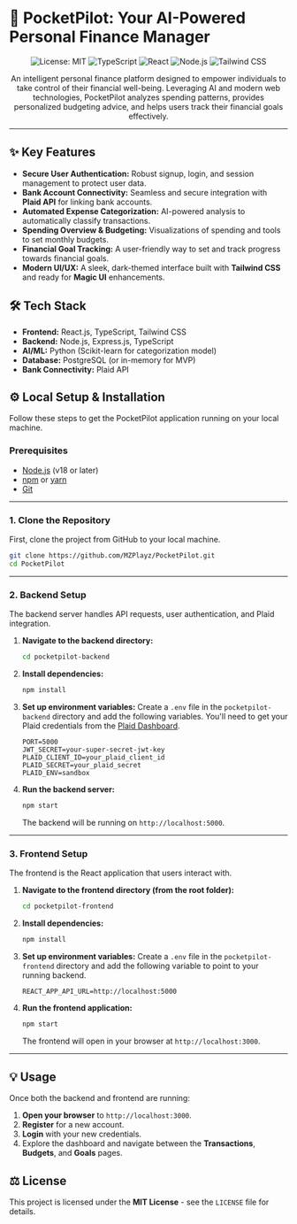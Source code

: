 # 🚀 PocketPilot: Your AI-Powered Personal Finance Manager

<p align="center">
  <img src="https://img.shields.io/badge/License-MIT-blue.svg" alt="License: MIT">
  <img src="https://img.shields.io/badge/TypeScript-3178C6?style=for-the-badge&logo=typescript&logoColor=white" alt="TypeScript">
  <img src="https://img.shields.io/badge/React-20232A?style=for-the-badge&logo=react&logoColor=61DAFB" alt="React">
  <img src="https://img.shields.io/badge/Node.js-339933?style=for-the-badge&logo=nodedotjs&logoColor=white" alt="Node.js">
  <img src="https://img.shields.io/badge/Tailwind_CSS-38B2AC?style=for-the-badge&logo=tailwind-css&logoColor=white" alt="Tailwind CSS">
</p>

<p align="center">
  An intelligent personal finance platform designed to empower individuals to take control of their financial well-being. Leveraging AI and modern web technologies, PocketPilot analyzes spending patterns, provides personalized budgeting advice, and helps users track their financial goals effectively.
</p>

---

## ✨ Key Features

*   **Secure User Authentication:** Robust signup, login, and session management to protect user data.
*   **Bank Account Connectivity:** Seamless and secure integration with **Plaid API** for linking bank accounts.
*   **Automated Expense Categorization:** AI-powered analysis to automatically classify transactions.
*   **Spending Overview & Budgeting:** Visualizations of spending and tools to set monthly budgets.
*   **Financial Goal Tracking:** A user-friendly way to set and track progress towards financial goals.
*   **Modern UI/UX:** A sleek, dark-themed interface built with **Tailwind CSS** and ready for **Magic UI** enhancements.

## 🛠️ Tech Stack

*   **Frontend:** React.js, TypeScript, Tailwind CSS
*   **Backend:** Node.js, Express.js, TypeScript
*   **AI/ML:** Python (Scikit-learn for categorization model)
*   **Database:** PostgreSQL (or in-memory for MVP)
*   **Bank Connectivity:** Plaid API

## ⚙️ Local Setup & Installation

Follow these steps to get the PocketPilot application running on your local machine.

### **Prerequisites**

*   [Node.js](https://nodejs.org/) (v18 or later)
*   [npm](https://www.npmjs.com/) or [yarn](https://yarnpkg.com/)
*   [Git](https://git-scm.com/)

---

### **1. Clone the Repository**

First, clone the project from GitHub to your local machine.

```bash
git clone https://github.com/MZPlayz/PocketPilot.git
cd PocketPilot
```

---

### **2. Backend Setup**

The backend server handles API requests, user authentication, and Plaid integration.

1.  **Navigate to the backend directory:**
    ```bash
    cd pocketpilot-backend
    ```

2.  **Install dependencies:**
    ```bash
    npm install
    ```

3.  **Set up environment variables:**
    Create a `.env` file in the `pocketpilot-backend` directory and add the following variables. You'll need to get your Plaid credentials from the [Plaid Dashboard](https://dashboard.plaid.com/).

    ```env
    PORT=5000
    JWT_SECRET=your-super-secret-jwt-key
    PLAID_CLIENT_ID=your_plaid_client_id
    PLAID_SECRET=your_plaid_secret
    PLAID_ENV=sandbox
    ```

4.  **Run the backend server:**
    ```bash
    npm start
    ```
    The backend will be running on `http://localhost:5000`.

---

### **3. Frontend Setup**

The frontend is the React application that users interact with.

1.  **Navigate to the frontend directory (from the root folder):**
    ```bash
    cd pocketpilot-frontend
    ```

2.  **Install dependencies:**
    ```bash
    npm install
    ```

3.  **Set up environment variables:**
    Create a `.env` file in the `pocketpilot-frontend` directory and add the following variable to point to your running backend.

    ```env
    REACT_APP_API_URL=http://localhost:5000
    ```

4.  **Run the frontend application:**
    ```bash
    npm start
    ```
    The frontend will open in your browser at `http://localhost:3000`.

---

## 💡 Usage

Once both the backend and frontend are running:

1.  **Open your browser** to `http://localhost:3000`.
2.  **Register** for a new account.
3.  **Login** with your new credentials.
4.  Explore the dashboard and navigate between the **Transactions**, **Budgets**, and **Goals** pages.

## ⚖️ License

This project is licensed under the **MIT License** - see the `LICENSE` file for details.
